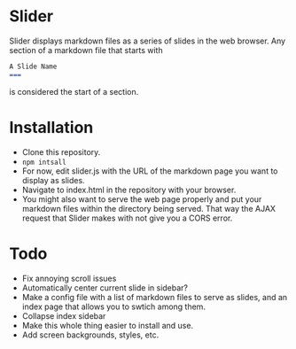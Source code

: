 Slider
===

Slider displays markdown files as a series of slides in the web browser. Any section of a markdown file that starts with

```markdown
A Slide Name
===
```
is considered the start of a section. 

Installation
===

- Clone this repository.
- `npm intsall`
- For now, edit slider.js with the URL of the markdown page you want to display as slides.
- Navigate to index.html in the repository with your browser.
- You might also want to serve the web page properly and put your markdown files within the directory being served. That way the AJAX request that Slider makes with not give you a CORS error.

Todo
===
- Fix annoying scroll issues
- Automatically center current slide in sidebar?
- Make a config file with a list of markdown files to serve as slides, and an index page that allows you to swtich among them.
- Collapse index sidebar
- Make this whole thing easier to install and use.
- Add screen backgrounds, styles, etc.

